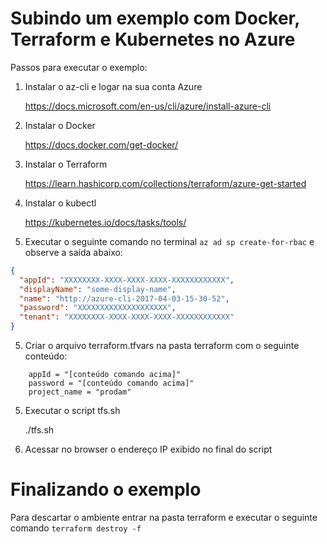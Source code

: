 # Subindo um exemplo com Docker, Terraform e Kubernetes no Azure

Passos para executar o exemplo:

1.  Instalar o az-cli e logar na sua conta Azure

    https://docs.microsoft.com/en-us/cli/azure/install-azure-cli

2.  Instalar o Docker

    https://docs.docker.com/get-docker/

3.  Instalar o Terraform

    https://learn.hashicorp.com/collections/terraform/azure-get-started

4.  Instalar o kubectl

    https://kubernetes.io/docs/tasks/tools/

5.  Executar o seguinte comando no terminal `az ad sp create-for-rbac` e observe a saída abaixo:

```json
{
  "appId": "XXXXXXXX-XXXX-XXXX-XXXX-XXXXXXXXXXXX",
  "displayName": "some-display-name",
  "name": "http://azure-cli-2017-04-03-15-30-52",
  "password": "XXXXXXXXXXXXXXXXXXXX",
  "tenant": "XXXXXXXX-XXXX-XXXX-XXXX-XXXXXXXXXXXX"
}
```

5.  Criar o arquivo terraform.tfvars na pasta terraform com o seguinte conteúdo:

```
    appId = "[conteúdo comando acima]"
    password = "[conteúdo comando acima]"
    project_name = "prodam"
```

5.  Executar o script tfs.sh

    ./tfs.sh

6.  Acessar no browser o endereço IP exibido no final do script

# Finalizando o exemplo

Para descartar o ambiente entrar na pasta terraform e executar o seguinte comando `terraform destroy -f`